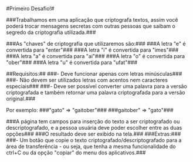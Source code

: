 #Primeiro Desafio!#

###Trabalhamos em uma aplicação que criptografa textos, assim você poderá trocar mensagens secretas com outras pessoas que saibam o segredo da criptografia utilizada.###

###As "chaves" de criptografia que utilizaremos são:###
###A letra "e" é convertida para "enter"###
###A letra "i" é convertida para "imes"###
###A letra "a" é convertida para "ai"###
###A letra "o" é convertida para "ober"###
###A letra "u" é convertida para "ufat"###

##Requisitos:##
###- Deve funcionar apenas com letras minúsculas###
###- Não devem ser utilizados letras com acentos nem caracteres especiais###
###- Deve ser possível converter uma palavra para a versão criptografada e também retornar uma palavra criptografada para a versão original.###

Por exemplo:
###"gato" => "gaitober"###
###gaitober" => "gato"###

###A página tem campos para inserção do texto a ser criptografado ou descriptografado, e a pessoa usuária deve poder escolher entre as duas opções###
###O resultado deve ser exibido na tela.###
###Extras:###
###- Um botão que copie o texto criptografado/descriptografado para a área de transferência - ou seja, que tenha a mesma funcionalidade do ctrl+C ou da opção "copiar" do menu dos aplicativos.###
